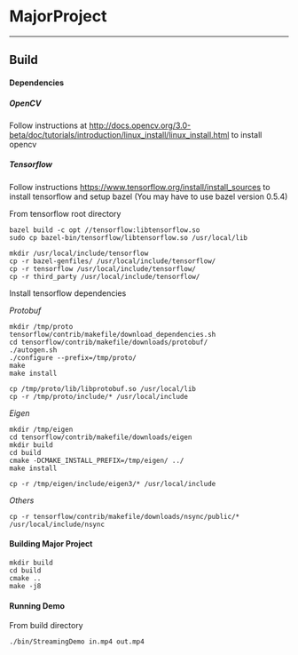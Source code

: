 # MajorProject
***
## Build

#### Dependencies

##### OpenCV

Follow instructions at http://docs.opencv.org/3.0-beta/doc/tutorials/introduction/linux_install/linux_install.html to install opencv  


##### Tensorflow

Follow instructions https://www.tensorflow.org/install/install_sources to install tensorflow and setup bazel (You may have to use bazel version 0.5.4)

From tensorflow root directory  
```
bazel build -c opt //tensorflow:libtensorflow.so   
sudo cp bazel-bin/tensorflow/libtensorflow.so /usr/local/lib  

mkdir /usr/local/include/tensorflow
cp -r bazel-genfiles/ /usr/local/include/tensorflow/
cp -r tensorflow /usr/local/include/tensorflow/
cp -r third_party /usr/local/include/tensorflow/
```

Install tensorflow dependencies


*Protobuf*
```
mkdir /tmp/proto
tensorflow/contrib/makefile/download_dependencies.sh
cd tensorflow/contrib/makefile/downloads/protobuf/
./autogen.sh
./configure --prefix=/tmp/proto/
make
make install

cp /tmp/proto/lib/libprotobuf.so /usr/local/lib
cp -r /tmp/proto/include/* /usr/local/include
```

*Eigen*
```
mkdir /tmp/eigen
cd tensorflow/contrib/makefile/downloads/eigen
mkdir build
cd build
cmake -DCMAKE_INSTALL_PREFIX=/tmp/eigen/ ../
make install

cp -r /tmp/eigen/include/eigen3/* /usr/local/include
```

*Others*
```
cp -r tensorflow/contrib/makefile/downloads/nsync/public/* /usr/local/include/nsync
```


#### Building Major Project

```
mkdir build
cd build
cmake ..
make -j8
```

#### Running Demo

From build directory  
```
./bin/StreamingDemo in.mp4 out.mp4
```
